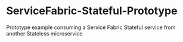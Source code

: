# ServiceFabric-Stateful-Prototype

Prototype example consuming a Service Fabric Stateful service from another Stateless microservice
